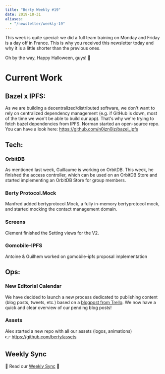 ```yaml
---
title: "Berty Weekly #19"
date: 2019-10-31
aliases:
  - "/newsletter/weekly-19"
---
```



This week is quite special: we did a full team training on Monday and Friday is a day off in France. This is why you received this newsletter today and why it is a little shorter than the previous ones.

Oh by the way, Happy Halloween, guys! 🎃


# Current Work

## Bazel x IPFS:

As we are building a decentralized/distributed software, we don't want to rely on centralized dependency management (e.g. if GitHub is down, most of the time we won't be able to build our app). That's why we're trying to fetch bazel dependencies from IPFS. Norman started an open-source repo. You can have a look here: https://github.com/n0izn0iz/bazel_ipfs

## Tech:

### OrbitDB
As mentioned last week, Guillaume is working on OrbitDB. This week, he finished the access controller, which can be used on an OrbitDB Store and started implementing an OrbitDB Store for group members.

### Berty Protocol.Mock
Manfred added bertyprotocol.Mock, a fully in-memory bertyprotocol mock, and started mocking the contact management domain.

### Screens
Clement finished the Setting views for the V2.

### Gomobile-IPFS
Antoine & Guilhem worked on gomobile-ipfs proposal implementation


## Ops:

### New Editorial Calendar
We have decided to launch a new process dedicated to publishing content (blog posts, tweets, etc.) based on a [blogpost from Trello](https://blog.trello.com/moved-to-published-using-trello-as-an-editorial-calendar). We now have a quick and clear overview of our pending blog posts!

### Assets
Alex started a new repo with all our assets (logos, animations)</br> 👉 https://github.com/berty/assets


## Weekly Sync

👻 Read our [Weekly Sync](https://github.com/berty/mgmt/blob/master/meeting-notes/2019/Q4/2019-10-31--staff-team-weekly-sync.md) 👻
